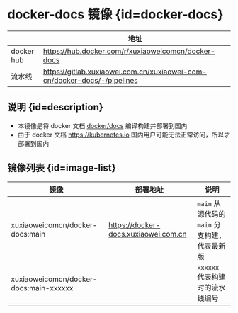 # docker-docs 镜像 {id=docker-docs}

|            | 地址                                                                       |
|------------|--------------------------------------------------------------------------|
| docker hub | https://hub.docker.com/r/xuxiaoweicomcn/docker-docs                      |
| 流水线        | https://gitlab.xuxiaowei.com.cn/xuxiaowei-com-cn/docker-docs/-/pipelines |

## 说明 {id=description}

- 本镜像是将 docker 文档 [docker/docs](https://github.com/docker/docs) 编译构建并部署到国内
- 由于 docker 文档 https://kubernetes.io 国内用户可能无法正常访问，所以才部署到国内

## 镜像列表 {id=image-list}

| 镜像                                     | 部署地址                                 | 说明                             |
|----------------------------------------|--------------------------------------|--------------------------------|
| xuxiaoweicomcn/docker-docs:main        | https://docker-docs.xuxiaowei.com.cn | `main` 从源代码的 `main` 分支构建，代表最新版 |
| xuxiaoweicomcn/docker-docs:main-xxxxxx |                                      | `xxxxxx` 代表构建时的流水线编号           |

<style>

._image_xuxiaoweicomcn_docker-docs #docker-docs + table tr th:nth-child(1), 
._image_xuxiaoweicomcn_docker-docs #docker-docs + table tr td:nth-child(1) {
    min-width: 160px;
}

._image_xuxiaoweicomcn_docker-docs #docker-docs + table tr th:nth-child(2), 
._image_xuxiaoweicomcn_docker-docs #docker-docs + table tr td:nth-child(2) {
    min-width: 535px;
}

._image_xuxiaoweicomcn_docker-docs table tr th:nth-child(1), 
._image_xuxiaoweicomcn_docker-docs table tr td:nth-child(1) {
    min-width: 310px;
}

._image_xuxiaoweicomcn_docker-docs table tr th:nth-child(2), 
._image_xuxiaoweicomcn_docker-docs table tr td:nth-child(2) {
    min-width: 280px;
}

._image_xuxiaoweicomcn_docker-docs table tr th:nth-child(3), 
._image_xuxiaoweicomcn_docker-docs table tr td:nth-child(3) {
    min-width: 320px;
}
</style>
